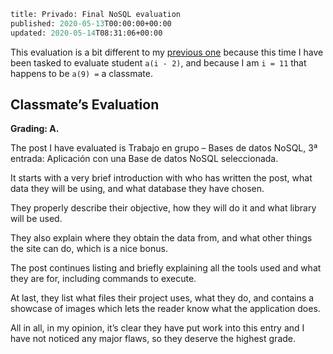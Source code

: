```meta
title: Privado: Final NoSQL evaluation
published: 2020-05-13T00:00:00+00:00
updated: 2020-05-14T08:31:06+00:00
```

This evaluation is a bit different to my [previous one](/blog/mdad/nosql-evaluation/) because this time I have been tasked to evaluate student `a(i - 2)`, and because I am `i = 11` that happens to be `a(9) =` a classmate.

## Classmate’s Evaluation

**Grading: A.**

The post I have evaluated is Trabajo en grupo – Bases de datos NoSQL, 3ª entrada: Aplicación con una Base de datos NoSQL seleccionada.

It starts with a very brief introduction with who has written the post, what data they will be using, and what database they have chosen.

They properly describe their objective, how they will do it and what library will be used.

They also explain where they obtain the data from, and what other things the site can do, which is a nice bonus.

The post continues listing and briefly explaining all the tools used and what they are for, including commands to execute.

At last, they list what files their project uses, what they do, and contains a showcase of images which lets the reader know what the application does.

All in all, in my opinion, it’s clear they have put work into this entry and I have not noticed any major flaws, so they deserve the highest grade.
